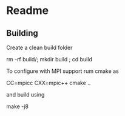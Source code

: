 # Readme

## Building

Create a clean build folder

rm -rf build/; mkdir build ; cd build

To configure with MPI support rum cmake as

CC=mpicc CXX=mpic++ cmake ..

and build using 

make -j8

